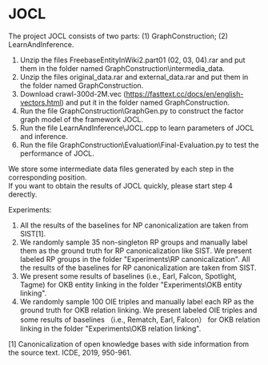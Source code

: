 # JOCL

The project JOCL consists of two parts: (1) GraphConstruction; (2) LearnAndInference.

1. Unzip the files FreebaseEntityInWiki2.part01 (02, 03, 04).rar and put them in the folder named GraphConstruction\intermedia_data.
2. Unzip the files original_data.rar and external_data.rar and put them in the folder named GraphConstruction.
3. Download crawl-300d-2M.vec (https://fasttext.cc/docs/en/english-vectors.html) and put it in the folder named GraphConstruction.
4. Run the file GraphConstruction\GraphGen.py to construct the factor graph model of the framework JOCL.
5. Run the file LearnAndInference\JOCL.cpp to learn parameters of JOCL and inference.
6. Run the file GraphConstruction\Evaluation\Final-Evaluation.py to test the performance of JOCL. 

We store some intermediate data files generated by each step in the corresponding position.  
If you want to obtain the results of JOCL quickly, please start step 4 derectly.


Experiments:

1. All the results of the baselines for NP canonicalization are taken from SIST[1].
2. We randomly sample 35 non-singleton RP groups and manually label them as the ground truth for RP canonicalization like SIST. 
   We present labeled RP groups in the folder "Experiments\RP canonicalization". 
   All the results of the baselines for RP canonicalization are taken from SIST.
3. We present some results of baselines (i.e., Earl, Falcon, Spotlight, Tagme) for OKB entity linking in the folder "Experiments\OKB entity linking".
4. We randomly sample 100 OIE triples and manually label each RP as the ground truth for OKB relation linking. 
   We present labeled OIE triples and some results of baselines （i.e., Rematch, Earl, Falcon） for OKB relation linking in the folder "Experiments\OKB relation linking".
 
 
 
[1] Canonicalization of open knowledge bases with side information from the source text. ICDE, 2019, 950-961.
 

